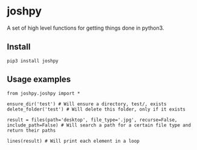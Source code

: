 # joshpy

A set of high level functions for getting things done in python3.

## Install
`pip3 install joshpy`

## Usage examples
```
from joshpy.joshpy import *

ensure_dir('test') # Will ensure a directory, test/, exists
delete_folder('test') # Will delete this folder, only if it exists

result = files(path='desktop', file_type='.jpg', recurse=False, include_path=False) # Will search a path for a certain file type and return their paths

lines(result) # Will print each element in a loop
```
